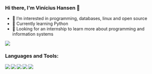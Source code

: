 ### Hi there, I'm Vinícius Hansen 👋

- 👀 I’m interested in programming, databases, linux and open source
- 🌱 Currently learning Python
- 💞️ Looking for an internship to learn more about programming and information systems
<img src='https://img.shields.io/badge/LinkedIn-0077B5?style=for-the-badge&logo=linkedin&logoColor=white' url='https://www.linkedin.com/in/viniciushansen/' >

### Languages and Tools:

<img align='left' src='https://img.shields.io/badge/Python-3776AB?style=for-the-badge&logo=python&logoColor=white' >
<img align='left' src='https://img.shields.io/badge/HTML5-E34F26?style=for-the-badge&logo=html5&logoColor=white' >
<img align='left' src='https://img.shields.io/badge/CSS3-1572B6?style=for-the-badge&logo=css3&logoColor=white' >
<img align='left' src='https://img.shields.io/badge/Linux-FCC624?style=for-the-badge&logo=linux&logoColor=black' >
<img align='left' src='https://img.shields.io/badge/Visual_Studio_Code-0078D4?style=for-the-badge&logo=visual%20studio%20code&logoColor=white' >

